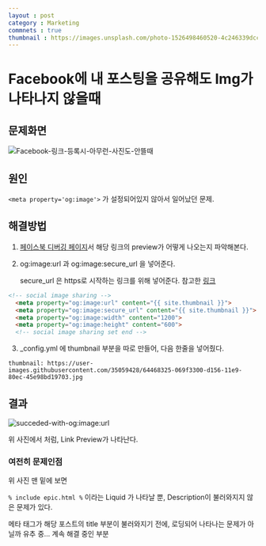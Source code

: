 ```yaml
---
layout : post
category : Marketing
commnets : true
thumbnail : https://images.unsplash.com/photo-1526498460520-4c246339dccb?ixlib=rb-1.2.1&ixid=eyJhcHBfaWQiOjEyMDd9&auto=format&fit=crop&w=1050&q=80 
---
```



# Facebook에 내 포스팅을 공유해도 Img가 나타나지 않을때

## 문제화면

![Facebook-링크-등록시-아무런-사진도-안뜰때](https://user-images.githubusercontent.com/35059428/64408123-9393af00-d0b8-11e9-9080-f35f8b55fb8d.png)

## 원인

`<meta property='og:image'>` 가 설정되어있지 않아서 일어났던 문제.

## 해결방법

1. [페이스북 디버깅 페이지](https://developers.facebook.com/tools/debug/sharing)서 해당 링크의 preview가 어떻게 나오는지 파악해본다.


2. og:image:url 과 og:image:secure_url 을 넣어준다.

    secure_url 은 https로 시작하는 링크를 위해 넣어준다. 참고한 [링크](https://www.joomshaper.com/forums/fix-facebook-provided-og-image-url-encountered-an-unknown-error)


```html
<!-- social image sharing -->
  <meta property="og:image:url" content="{{ site.thumbnail }}">
  <meta property="og:image:secure_url" content="{{ site.thumbnail }}">
  <meta property="og:image:width" content="1200">
  <meta property="og:image:height" content="600">
  <!-- social image sharing set end -->
```

3. _config.yml 에 thumbnail 부분을 따로 만들어, 다음 한줄을 넣어줬다.
```
thumbnail: https://user-images.githubusercontent.com/35059428/64468325-069f3300-d156-11e9-80ec-45e98bd19703.jpg
```


## 결과 

![succeded-with-og:image:url](https://user-images.githubusercontent.com/35059428/64468825-a3b09a80-d15b-11e9-8473-aac35a819fc2.png)

위 사진에서 처럼, Link Preview가 나타난다.

### 여전히 문제인점

위 사진 맨 밑에 보면

`% include epic.html %` 이라는 Liquid 가 나타날 뿐, Description이 불러와지지 않은 문제가 있다.

메타 태그가 해당 포스트의 title 부분이 불러와지기 전에, 로딩되어 나타나는 문제가 아닐까 유추 중... 계속 해결 중인 부분

